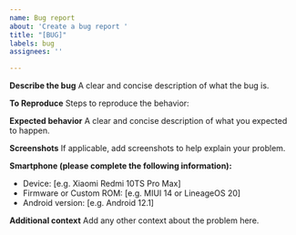 ```yaml
---
name: Bug report
about: 'Create a bug report '
title: "[BUG]"
labels: bug
assignees: ''

---
```


**Describe the bug**
A clear and concise description of what the bug is.

**To Reproduce**
Steps to reproduce the behavior:


**Expected behavior**
A clear and concise description of what you expected to happen.

**Screenshots**
If applicable, add screenshots to help explain your problem.

**Smartphone (please complete the following information):**
 - Device: [e.g. Xiaomi Redmi 10TS Pro Max]
 - Firmware or Custom ROM: [e.g. MIUI 14 or LineageOS 20]
 - Android version: [e.g. Android 12.1]

**Additional context**
Add any other context about the problem here.
